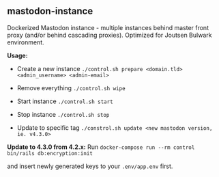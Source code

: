
## mastodon-instance
Dockerized Mastodon instance - multiple instances behind master front proxy
(and/or behind cascading proxies). Optimized for Joutsen Bulwark environment.

**Usage:**

- Create a new instance
`./control.sh prepare <domain.tld> <admin_username> <admin-email>`

- Remove everything
`./control.sh wipe`

- Start instance
`./control.sh start`

- Stop instance
`./control.sh stop`

- Update to specific tag
`./constrol.sh update <new mastodon version, ie. v4.3.0>`

**Update to 4.3.0 from 4.2.x:**
Run
`docker-compose run --rm control bin/rails db:encryption:init`

and insert newly generated keys to your `.env/app.env` first.